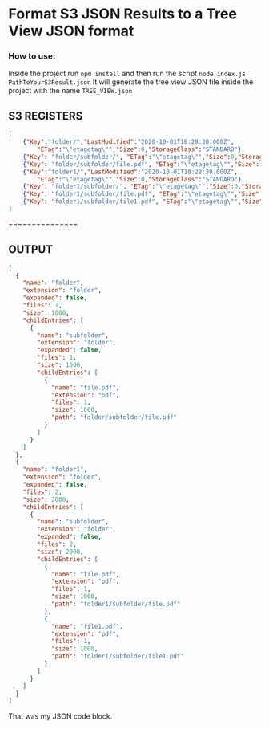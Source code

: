 
Format S3 JSON Results to a Tree View JSON format
===============

### How to use:

Inside the project run
`npm install`
and then run the script
`node index.js PathToYourS3Result.json`
It will generate the tree view JSON file inside the project with the name `TREE_VIEW.json`

S3 REGISTERS
----

```json
[
    {"Key":"folder/","LastModified":"2020-10-01T18:28:30.000Z",
        "ETag":"\"etagetag\"","Size":0,"StorageClass":"STANDARD"},
    {"Key": "folder/subfolder/", "ETag":"\"etagetag\"","Size":0,"StorageClass":"STANDARD"},
    {"Key": "folder/subfolder/file.pdf", "ETag":"\"etagetag\"","Size":1000,"StorageClass":"STANDARD"},
    {"Key":"folder1/","LastModified":"2020-10-01T18:28:30.000Z",
        "ETag":"\"etagetag\"","Size":0,"StorageClass":"STANDARD"},
    {"Key": "folder1/subfolder/", "ETag":"\"etagetag\"","Size":0,"StorageClass":"STANDARD"},
    {"Key": "folder1/subfolder/file.pdf", "ETag":"\"etagetag\"","Size":1000,"StorageClass":"STANDARD"},
    {"Key": "folder1/subfolder/file1.pdf", "ETag":"\"etagetag\"","Size":1000,"StorageClass":"STANDARD"}
]
```

===============

OUTPUT
----

```json
[
  {
    "name": "folder",
    "extension": "folder",
    "expanded": false,
    "files": 1,
    "size": 1000,
    "childEntries": [
      {
        "name": "subfolder",
        "extension": "folder",
        "expanded": false,
        "files": 1,
        "size": 1000,
        "childEntries": [
          {
            "name": "file.pdf",
            "extension": "pdf",
            "files": 1,
            "size": 1000,
            "path": "folder/subfolder/file.pdf"
          }
        ]
      }
    ]
  },
  {
    "name": "folder1",
    "extension": "folder",
    "expanded": false,
    "files": 2,
    "size": 2000,
    "childEntries": [
      {
        "name": "subfolder",
        "extension": "folder",
        "expanded": false,
        "files": 2,
        "size": 2000,
        "childEntries": [
          {
            "name": "file.pdf",
            "extension": "pdf",
            "files": 1,
            "size": 1000,
            "path": "folder1/subfolder/file.pdf"
          },
          {
            "name": "file1.pdf",
            "extension": "pdf",
            "files": 1,
            "size": 1000,
            "path": "folder1/subfolder/file1.pdf"
          }
        ]
      }
    ]
  }
]
```

That was my JSON code block.
